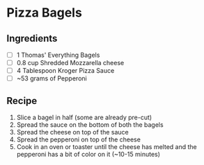 # Pizza Bagels

## Ingredients

* [ ] 1 Thomas' Everything Bagels
* [ ] 0.8 cup Shredded Mozzarella cheese
* [ ] 4 Tablespoon Kroger Pizza Sauce
* [ ] \~53 grams of Pepperoni

## Recipe

1. Slice a bagel in half (some are already pre-cut)
2. Spread the sauce on the bottom of both the bagels
3. Spread the cheese on top of the sauce
4. Spread the pepperoni on top of the cheese
5. Cook in an oven or toaster until the cheese has melted and the pepperoni has a bit of color on it (\~10-15 minutes)
